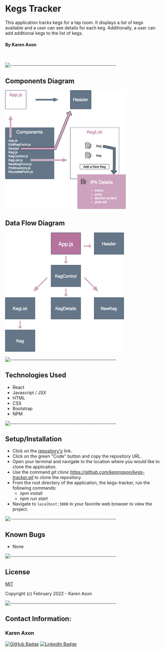 # Kegs Tracker
This application tracks kegs for a tap room. It displays a list of kegs available and a user can see details for each keg. Additionally, a user can add additional kegs to the list of kegs. 

#### By Karen Axon

<p align="center">
<img src="" height="382px">
</p>

![-----------------------------------------------------](https://raw.githubusercontent.com/andreasbm/readme/master/assets/lines/aqua.png)

## Components Diagram

<p align="left">
<img src="./src/images/project-chart.png" height="382px">
</p>

## Data Flow Diagram

<p align="left">
<img src="./src/images/flow-chart.png" height="382px">
</p>

![-----------------------------------------------------](https://raw.githubusercontent.com/andreasbm/readme/master/assets/lines/aqua.png)

## Technologies Used

* React
* Javascript / JSX
* HTML
* CSS
* Bootstrap
* NPM

![-----------------------------------------------------](https://raw.githubusercontent.com/andreasbm/readme/master/assets/lines/aqua.png)

## Setup/Installation 

* Click on the [repository's](https://github.com/karenaxon/kegs-tracker.git) link.
* Click on the green "Code" button and copy the repository URL.
* Open your terminal and navigate to the location where you would like to clone the application.
* Use the command _git clone https://github.com/karenaxon/kegs-tracker.git_ to clone the repository.
* From the root directory of the application, the kegs-tracker, run the following commands:
  - _npm install_
  - _npm run start_
* Navigate to ```localhost:3000``` in your favorite web browser to view the project.

![-----------------------------------------------------](https://raw.githubusercontent.com/andreasbm/readme/master/assets/lines/aqua.png)

## Known Bugs
* None

![-----------------------------------------------------](https://raw.githubusercontent.com/andreasbm/readme/master/assets/lines/aqua.png)

## License

[MIT](https://choosealicense.com/licenses/mit/)

Copyright (c) February 2022 - Karen Axon

![-----------------------------------------------------](https://raw.githubusercontent.com/andreasbm/readme/master/assets/lines/aqua.png)


## Contact Information:

<h3>Karen Axon</h3>

[![GitHub Badge](https://img.shields.io/badge/GitHub-100000?style=for-the-badge&logo=github&logoColor=white)](https://github.com/karenaxon)
[![LinkedIn Badge](https://img.shields.io/badge/LinkedIn-0077B5?style=for-the-badge&logo=linkedin&logoColor=white)](https://www.linkedin.com/in/kaxon)
